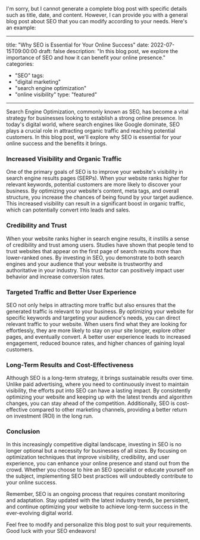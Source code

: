 I'm sorry, but I cannot generate a complete blog post with specific details such as title, date, and content. However, I can provide you with a general blog post about SEO that you can modify according to your needs. Here's an example:

---
title: "Why SEO is Essential for Your Online Success"
date: 2022-07-15T09:00:00
draft: false
description: "In this blog post, we explore the importance of SEO and how it can benefit your online presence."
categories:
  - "SEO"
tags:
  - "digital marketing"
  - "search engine optimization"
  - "online visibility"
type: "featured"
---

Search Engine Optimization, commonly known as SEO, has become a vital strategy for businesses looking to establish a strong online presence. In today's digital world, where search engines like Google dominate, SEO plays a crucial role in attracting organic traffic and reaching potential customers. In this blog post, we'll explore why SEO is essential for your online success and the benefits it brings.

### Increased Visibility and Organic Traffic

One of the primary goals of SEO is to improve your website's visibility in search engine results pages (SERPs). When your website ranks higher for relevant keywords, potential customers are more likely to discover your business. By optimizing your website's content, meta tags, and overall structure, you increase the chances of being found by your target audience. This increased visibility can result in a significant boost in organic traffic, which can potentially convert into leads and sales.

### Credibility and Trust

When your website ranks higher in search engine results, it instills a sense of credibility and trust among users. Studies have shown that people tend to trust websites that appear on the first page of search results more than lower-ranked ones. By investing in SEO, you demonstrate to both search engines and your audience that your website is trustworthy and authoritative in your industry. This trust factor can positively impact user behavior and increase conversion rates.

### Targeted Traffic and Better User Experience

SEO not only helps in attracting more traffic but also ensures that the generated traffic is relevant to your business. By optimizing your website for specific keywords and targeting your audience's needs, you can direct relevant traffic to your website. When users find what they are looking for effortlessly, they are more likely to stay on your site longer, explore other pages, and eventually convert. A better user experience leads to increased engagement, reduced bounce rates, and higher chances of gaining loyal customers.

### Long-Term Results and Cost-Effectiveness

Although SEO is a long-term strategy, it brings sustainable results over time. Unlike paid advertising, where you need to continuously invest to maintain visibility, the efforts put into SEO can have a lasting impact. By consistently optimizing your website and keeping up with the latest trends and algorithm changes, you can stay ahead of the competition. Additionally, SEO is cost-effective compared to other marketing channels, providing a better return on investment (ROI) in the long run.

### Conclusion

In this increasingly competitive digital landscape, investing in SEO is no longer optional but a necessity for businesses of all sizes. By focusing on optimization techniques that improve visibility, credibility, and user experience, you can enhance your online presence and stand out from the crowd. Whether you choose to hire an SEO specialist or educate yourself on the subject, implementing SEO best practices will undoubtedly contribute to your online success.

Remember, SEO is an ongoing process that requires constant monitoring and adaptation. Stay updated with the latest industry trends, be persistent, and continue optimizing your website to achieve long-term success in the ever-evolving digital world.

Feel free to modify and personalize this blog post to suit your requirements. Good luck with your SEO endeavors!
